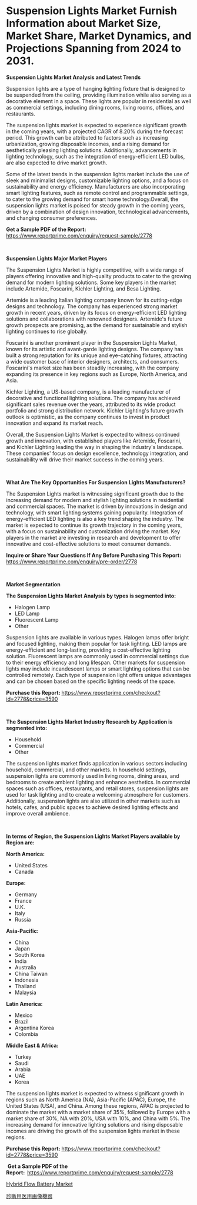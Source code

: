 <p><h1>Suspension Lights Market Furnish Information about Market Size, Market Share, Market Dynamics, and Projections Spanning from 2024 to 2031.</h1></p><p><strong>Suspension Lights Market Analysis and Latest Trends</strong></p>
<p><p>Suspension lights are a type of hanging lighting fixture that is designed to be suspended from the ceiling, providing illumination while also serving as a decorative element in a space. These lights are popular in residential as well as commercial settings, including dining rooms, living rooms, offices, and restaurants.</p><p>The suspension lights market is expected to experience significant growth in the coming years, with a projected CAGR of 8.20% during the forecast period. This growth can be attributed to factors such as increasing urbanization, growing disposable incomes, and a rising demand for aesthetically pleasing lighting solutions. Additionally, advancements in lighting technology, such as the integration of energy-efficient LED bulbs, are also expected to drive market growth.</p><p>Some of the latest trends in the suspension lights market include the use of sleek and minimalist designs, customizable lighting options, and a focus on sustainability and energy efficiency. Manufacturers are also incorporating smart lighting features, such as remote control and programmable settings, to cater to the growing demand for smart home technology.Overall, the suspension lights market is poised for steady growth in the coming years, driven by a combination of design innovation, technological advancements, and changing consumer preferences.</p></p>
<p><strong>Get a Sample PDF of the Report:&nbsp;</strong> <a href="https://www.reportprime.com/enquiry/request-sample/2778">https://www.reportprime.com/enquiry/request-sample/2778</a></p>
<p>&nbsp;</p>
<p><strong>Suspension Lights Major Market Players</strong></p>
<p><p>The Suspension Lights Market is highly competitive, with a wide range of players offering innovative and high-quality products to cater to the growing demand for modern lighting solutions. Some key players in the market include Artemide, Foscarini, Kichler Lighting, and Besa Lighting.</p><p>Artemide is a leading Italian lighting company known for its cutting-edge designs and technology. The company has experienced strong market growth in recent years, driven by its focus on energy-efficient LED lighting solutions and collaborations with renowned designers. Artemide's future growth prospects are promising, as the demand for sustainable and stylish lighting continues to rise globally.</p><p>Foscarini is another prominent player in the Suspension Lights Market, known for its artistic and avant-garde lighting designs. The company has built a strong reputation for its unique and eye-catching fixtures, attracting a wide customer base of interior designers, architects, and consumers. Foscarini's market size has been steadily increasing, with the company expanding its presence in key regions such as Europe, North America, and Asia.</p><p>Kichler Lighting, a US-based company, is a leading manufacturer of decorative and functional lighting solutions. The company has achieved significant sales revenue over the years, attributed to its wide product portfolio and strong distribution network. Kichler Lighting's future growth outlook is optimistic, as the company continues to invest in product innovation and expand its market reach.</p><p>Overall, the Suspension Lights Market is expected to witness continued growth and innovation, with established players like Artemide, Foscarini, and Kichler Lighting leading the way in shaping the industry's landscape. These companies' focus on design excellence, technology integration, and sustainability will drive their market success in the coming years.</p></p>
<p>&nbsp;</p>
<p><strong>What Are The Key Opportunities For Suspension Lights Manufacturers?</strong></p>
<p><p>The Suspension Lights market is witnessing significant growth due to the increasing demand for modern and stylish lighting solutions in residential and commercial spaces. The market is driven by innovations in design and technology, with smart lighting systems gaining popularity. Integration of energy-efficient LED lighting is also a key trend shaping the industry. The market is expected to continue its growth trajectory in the coming years, with a focus on sustainability and customization driving the market. Key players in the market are investing in research and development to offer innovative and cost-effective solutions to meet consumer demands.</p></p>
<p><strong>Inquire or Share Your Questions If Any Before Purchasing This Report:</strong> <a href="https://www.reportprime.com/enquiry/pre-order/2778">https://www.reportprime.com/enquiry/pre-order/2778</a></p>
<p>&nbsp;</p>
<p><strong>Market Segmentation</strong></p>
<p><strong>The Suspension Lights Market Analysis by types is segmented into:</strong></p>
<p><ul><li>Halogen Lamp</li><li>LED Lamp</li><li>Fluorescent Lamp</li><li>Other</li></ul></p>
<p><p>Suspension lights are available in various types. Halogen lamps offer bright and focused lighting, making them popular for task lighting. LED lamps are energy-efficient and long-lasting, providing a cost-effective lighting solution. Fluorescent lamps are commonly used in commercial settings due to their energy efficiency and long lifespan. Other markets for suspension lights may include incandescent lamps or smart lighting options that can be controlled remotely. Each type of suspension light offers unique advantages and can be chosen based on the specific lighting needs of the space.</p></p>
<p><strong>Purchase this Report:&nbsp;</strong><a href="https://www.reportprime.com/checkout?id=2778&price=3590">https://www.reportprime.com/checkout?id=2778&price=3590</a></p>
<p>&nbsp;</p>
<p><strong>The Suspension Lights Market Industry Research by Application is segmented into:</strong></p>
<p><ul><li>Household</li><li>Commercial</li><li>Other</li></ul></p>
<p><p>The suspension lights market finds application in various sectors including household, commercial, and other markets. In household settings, suspension lights are commonly used in living rooms, dining areas, and bedrooms to create ambient lighting and enhance aesthetics. In commercial spaces such as offices, restaurants, and retail stores, suspension lights are used for task lighting and to create a welcoming atmosphere for customers. Additionally, suspension lights are also utilized in other markets such as hotels, cafes, and public spaces to achieve desired lighting effects and improve overall ambience.</p></p>
<p>&nbsp;</p>
<p><strong>In terms of Region, the Suspension Lights Market Players available by Region are:</strong></p>
<p>
    <p> <strong> North America: </strong>
        <ul>
            <li>United States</li>
            <li>Canada</li>
        </ul>
        </p> 
    <p> <strong> Europe: </strong>
        <ul>
            <li>Germany</li>
            <li>France</li>
            <li>U.K.</li>
            <li>Italy</li>
            <li>Russia</li>
        </ul>
        </p> 
    <p> <strong> Asia-Pacific: </strong>
        <ul>
            <li>China</li>
            <li>Japan</li>
            <li>South Korea</li>
            <li>India</li>
            <li>Australia</li>
            <li>China Taiwan</li>
            <li>Indonesia</li>
            <li>Thailand</li>
            <li>Malaysia</li>
        </ul>
        </p> 
    <p> <strong> Latin America: </strong>
        <ul>
            <li>Mexico</li>
            <li>Brazil</li>
            <li>Argentina Korea</li>
            <li>Colombia</li>
        </ul>
        </p> 
    <p> <strong> Middle East & Africa: </strong>
        <ul>
            <li>Turkey</li>
            <li>Saudi</li>
            <li>Arabia</li>
            <li>UAE</li>
            <li>Korea</li>
        </ul>
    </p>
    </p>
<p><p>The suspension lights market is expected to witness significant growth in regions such as North America (NA), Asia-Pacific (APAC), Europe, the United States (USA), and China. Among these regions, APAC is projected to dominate the market with a market share of 35%, followed by Europe with a market share of 30%, NA with 20%, USA with 10%, and China with 5%. The increasing demand for innovative lighting solutions and rising disposable incomes are driving the growth of the suspension lights market in these regions.</p></p>
<p><strong>Purchase this Report: </strong><a href="https://www.reportprime.com/checkout?id=2778&price=3590">https://www.reportprime.com/checkout?id=2778&price=3590</a></p>
<p>&nbsp;<strong>Get a Sample PDF of the Report:&nbsp;&nbsp;</strong><a href="https://www.reportprime.com/enquiry/request-sample/2778">https://www.reportprime.com/enquiry/request-sample/2778</a></p>
<p><strong></strong></p>
<p><p><a href="https://github.com/ChiragRP21/Market-Research-Report-List-4/blob/main/hybrid-flow-battery-market.md">Hybrid Flow Battery Market</a></p><p><a href="https://github.com/xemfu2379520/Market-Research-Report-List-1/blob/main/563705312212.md">診断用医用画像機器</a></p></p>
